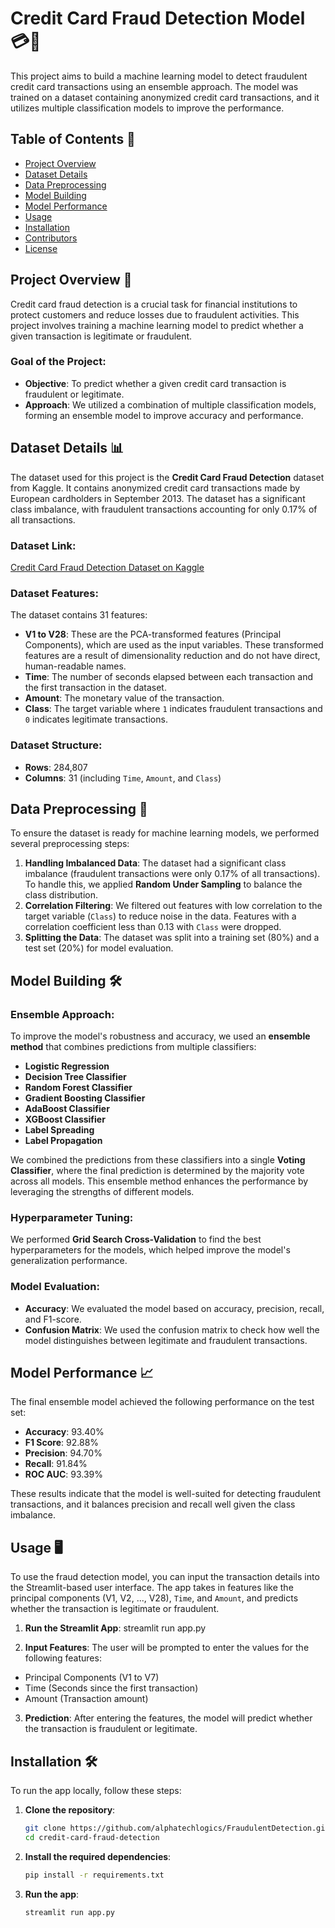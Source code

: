 # Credit Card Fraud Detection Model 💳🚨

This project aims to build a machine learning model to detect fraudulent credit card transactions using an ensemble approach. The model was trained on a dataset containing anonymized credit card transactions, and it utilizes multiple classification models to improve the performance.

## Table of Contents 📑

- [Project Overview](#project-overview-)
- [Dataset Details](#dataset-details-)
- [Data Preprocessing](#data-preprocessing-)
- [Model Building](#model-building-)
- [Model Performance](#model-performance-)
- [Usage](#usage-)
- [Installation](#installation-)
- [Contributors](#contributors-)
- [License](#license-)

## Project Overview 🎯

Credit card fraud detection is a crucial task for financial institutions to protect customers and reduce losses due to fraudulent activities. This project involves training a machine learning model to predict whether a given transaction is legitimate or fraudulent.

### Goal of the Project:

- **Objective**: To predict whether a given credit card transaction is fraudulent or legitimate.
- **Approach**: We utilized a combination of multiple classification models, forming an ensemble model to improve accuracy and performance.

## Dataset Details 📊

The dataset used for this project is the **Credit Card Fraud Detection** dataset from Kaggle. It contains anonymized credit card transactions made by European cardholders in September 2013. The dataset has a significant class imbalance, with fraudulent transactions accounting for only 0.17% of all transactions.

### Dataset Link:

[Credit Card Fraud Detection Dataset on Kaggle](https://www.kaggle.com/datasets/mlg-ulb/creditcardfraud?resource=download)

### Dataset Features:

The dataset contains 31 features:

- **V1 to V28**: These are the PCA-transformed features (Principal Components), which are used as the input variables. These transformed features are a result of dimensionality reduction and do not have direct, human-readable names.
- **Time**: The number of seconds elapsed between each transaction and the first transaction in the dataset.
- **Amount**: The monetary value of the transaction.
- **Class**: The target variable where `1` indicates fraudulent transactions and `0` indicates legitimate transactions.

### Dataset Structure:

- **Rows**: 284,807
- **Columns**: 31 (including `Time`, `Amount`, and `Class`)

## Data Preprocessing 🔄

To ensure the dataset is ready for machine learning models, we performed several preprocessing steps:

1. **Handling Imbalanced Data**: The dataset had a significant class imbalance (fraudulent transactions were only 0.17% of all transactions). To handle this, we applied **Random Under Sampling** to balance the class distribution.
2. **Correlation Filtering**: We filtered out features with low correlation to the target variable (`Class`) to reduce noise in the data. Features with a correlation coefficient less than 0.13 with `Class` were dropped.
3. **Splitting the Data**: The dataset was split into a training set (80%) and a test set (20%) for model evaluation.

## Model Building 🛠️

### Ensemble Approach:

To improve the model's robustness and accuracy, we used an **ensemble method** that combines predictions from multiple classifiers:

- **Logistic Regression**
- **Decision Tree Classifier**
- **Random Forest Classifier**
- **Gradient Boosting Classifier**
- **AdaBoost Classifier**
- **XGBoost Classifier**
- **Label Spreading**
- **Label Propagation**

We combined the predictions from these classifiers into a single **Voting Classifier**, where the final prediction is determined by the majority vote across all models. This ensemble method enhances the performance by leveraging the strengths of different models.

### Hyperparameter Tuning:

We performed **Grid Search Cross-Validation** to find the best hyperparameters for the models, which helped improve the model's generalization performance.

### Model Evaluation:

- **Accuracy**: We evaluated the model based on accuracy, precision, recall, and F1-score.
- **Confusion Matrix**: We used the confusion matrix to check how well the model distinguishes between legitimate and fraudulent transactions.

## Model Performance 📈

The final ensemble model achieved the following performance on the test set:

- **Accuracy**: 93.40%
- **F1 Score**: 92.88%
- **Precision**: 94.70%
- **Recall**: 91.84%
- **ROC AUC**: 93.39%

These results indicate that the model is well-suited for detecting fraudulent transactions, and it balances precision and recall well given the class imbalance.

## Usage 🖥️

To use the fraud detection model, you can input the transaction details into the Streamlit-based user interface. The app takes in features like the principal components (V1, V2, ..., V28), `Time`, and `Amount`, and predicts whether the transaction is legitimate or fraudulent.

1. **Run the Streamlit App**:
   streamlit run app.py

2. **Input Features**: The user will be prompted to enter the values for the following features:

- Principal Components (V1 to V7)
- Time (Seconds since the first transaction)
- Amount (Transaction amount)

3. **Prediction**: After entering the features, the model will predict whether the transaction is fraudulent or legitimate.

## Installation 🛠️

To run the app locally, follow these steps:

1. **Clone the repository**:

   ```bash
   git clone https://github.com/alphatechlogics/FraudulentDetection.git
   cd credit-card-fraud-detection
   ```

2. **Install the required dependencies**:

   ```bash
   pip install -r requirements.txt
   ```

3. **Run the app**:

   ```bash
   streamlit run app.py
   ```
